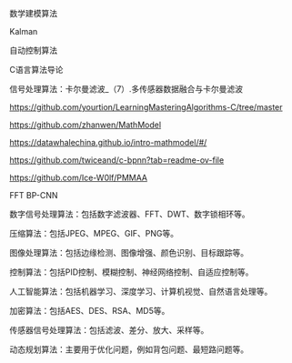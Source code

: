 
数学建模算法

Kalman 

自动控制算法

C语言算法导论

信号处理算法：卡尔曼滤波_（7）.多传感器数据融合与卡尔曼滤波

https://github.com/yourtion/LearningMasteringAlgorithms-C/tree/master

https://github.com/zhanwen/MathModel

https://datawhalechina.github.io/intro-mathmodel/#/

https://github.com/twiceand/c-bpnn?tab=readme-ov-file

https://github.com/Ice-W0lf/PMMAA

FFT
BP-CNN

数字信号处理算法：包括数字滤波器、FFT、DWT、数字锁相环等。

压缩算法：包括JPEG、MPEG、GIF、PNG等。

图像处理算法：包括边缘检测、图像增强、颜色识别、目标跟踪等。

控制算法：包括PID控制、模糊控制、神经网络控制、自适应控制等。

人工智能算法：包括机器学习、深度学习、计算机视觉、自然语言处理等。

加密算法：包括AES、DES、RSA、MD5等。

传感器信号处理算法：包括滤波、差分、放大、采样等。

动态规划算法：主要用于优化问题，例如背包问题、最短路问题等。
